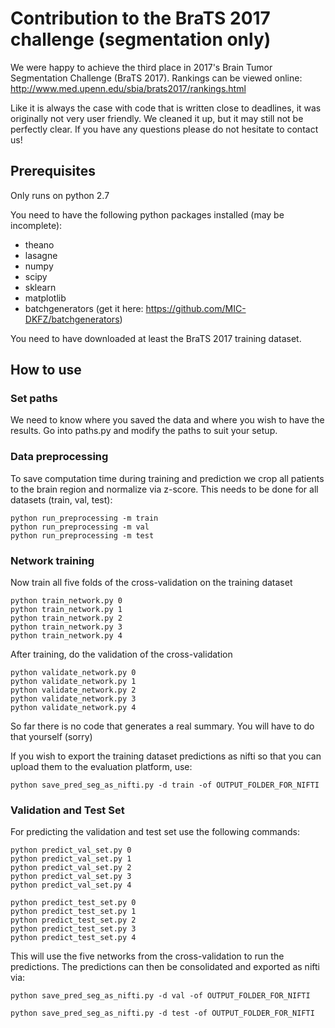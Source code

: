 # Contribution to the BraTS 2017 challenge (segmentation only)
We were happy to achieve the third place in 2017's Brain Tumor Segmentation Challenge (BraTS 2017). 
Rankings can be viewed online: http://www.med.upenn.edu/sbia/brats2017/rankings.html

Like it is always the case with code that is written close to deadlines, it was originally not very user friendly. 
We cleaned it up, but it may still not be perfectly clear. If you have any questions please do not hesitate to contact us!

## Prerequisites
Only runs on python 2.7

You need to have the following python packages installed (may be incomplete):

* theano
* lasagne
* numpy
* scipy
* sklearn
* matplotlib
* batchgenerators (get it here: https://github.com/MIC-DKFZ/batchgenerators)

You need to have downloaded at least the BraTS 2017 training dataset.

## How to use
### Set paths
We need to know where you saved the data and where you wish to have the results. Go into paths.py and modify the paths 
to suit your setup.


### Data preprocessing
To save computation time during training and prediction we crop all patients to the brain region and normalize via 
z-score. This needs to be done for all datasets (train, val, test):

```
python run_preprocessing -m train
python run_preprocessing -m val
python run_preprocessing -m test
```


### Network training
Now train all five folds of the cross-validation on the training dataset

```
python train_network.py 0
python train_network.py 1
python train_network.py 2
python train_network.py 3
python train_network.py 4

```

After training, do the validation of the cross-validation
```
python validate_network.py 0
python validate_network.py 1
python validate_network.py 2
python validate_network.py 3
python validate_network.py 4

```

So far there is no code that generates a real summary. You will have to do that yourself (sorry)

If you wish to export the training dataset predictions as nifti so that you can upload them to the evaluation platform, use:

```
python save_pred_seg_as_nifti.py -d train -of OUTPUT_FOLDER_FOR_NIFTI
```

### Validation and Test Set
For predicting the validation and test set use the following commands:

```
python predict_val_set.py 0
python predict_val_set.py 1
python predict_val_set.py 2
python predict_val_set.py 3
python predict_val_set.py 4
```
```
python predict_test_set.py 0
python predict_test_set.py 1
python predict_test_set.py 2
python predict_test_set.py 3
python predict_test_set.py 4
```

This will use the five networks from the cross-validation to run the predictions. The predictions can then be 
consolidated and exported as nifti via:

```
python save_pred_seg_as_nifti.py -d val -of OUTPUT_FOLDER_FOR_NIFTI
```

```
python save_pred_seg_as_nifti.py -d test -of OUTPUT_FOLDER_FOR_NIFTI
```